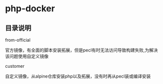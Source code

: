 # php-docker

## 目录说明

from-official

官方镜像，有全面的脚本安装拓展，但是pecl有时无法访问导致构建失败,为解决该问题使用自定义镜像

customer 

自定义镜像，从alpine仓库安装php以及拓展，没有时再从pecl装或编译安装